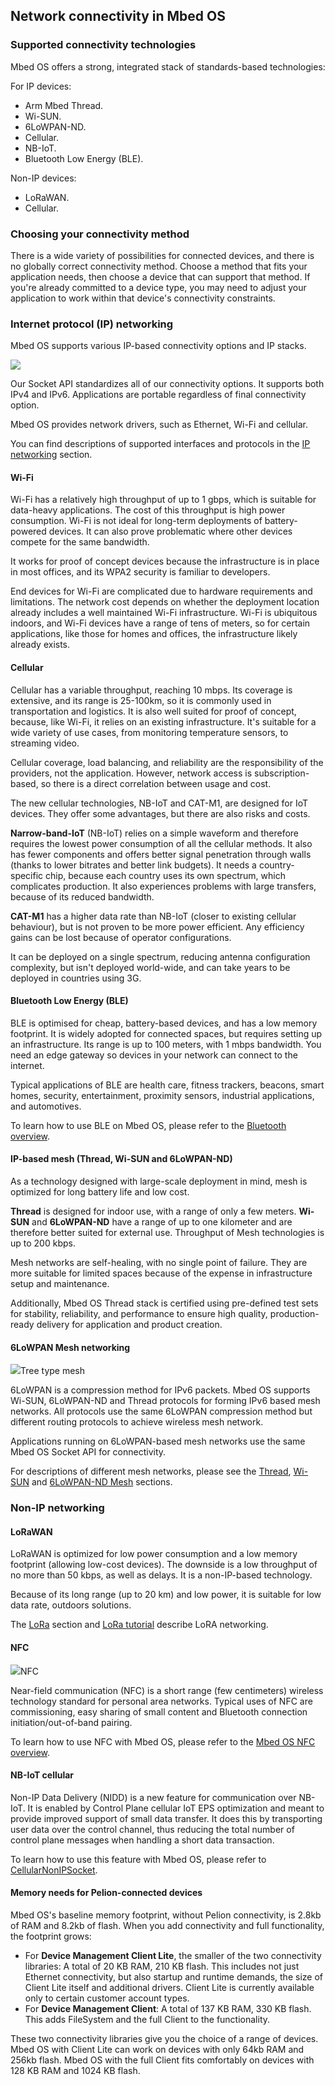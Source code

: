 <h2 id="connectivity-tech">Network connectivity in Mbed OS</h2>

### Supported connectivity technologies

Mbed OS offers a strong, integrated stack of standards-based technologies:

For IP devices:

* Arm Mbed Thread.
* Wi-SUN.
* 6LoWPAN-ND.
* Cellular.
* NB-IoT.
* Bluetooth Low Energy (BLE).

Non-IP devices:

* LoRaWAN.
* Cellular.

### Choosing your connectivity method

There is a wide variety of possibilities for connected devices, and there is no globally correct connectivity method. Choose a method that fits your application needs, then choose a device that can support that method. If you're already committed to a device type, you may need to adjust your application to work within that device's connectivity constraints.

### Internet protocol (IP) networking

Mbed OS supports various IP-based connectivity options and IP stacks.

<span class="images">![](https://s3-us-west-2.amazonaws.com/mbed-os-docs-images/ip-networking-simple.png)</span>

Our Socket API standardizes all of our connectivity options. It supports both IPv4 and IPv6. Applications are portable regardless of final connectivity option.

Mbed OS provides network drivers, such as Ethernet, Wi-Fi and cellular.

You can find descriptions of supported interfaces and protocols in the [IP networking](ip-networking.html) section.

#### Wi-Fi

Wi-Fi has a relatively high throughput of up to 1 gbps, which is suitable for data-heavy applications. The cost of this throughput is high power consumption. Wi-Fi is not ideal for long-term deployments of battery-powered devices. It can also prove problematic where other devices compete for the same bandwidth.

It works for proof of concept devices because the infrastructure is in place in most offices, and its WPA2 security is familiar to developers.

End devices for Wi-Fi are complicated due to hardware requirements and limitations. The network cost depends on whether the deployment location already includes a well maintained Wi-Fi infrastructure. Wi-Fi is ubiquitous indoors, and Wi-Fi devices have a range of tens of meters, so for certain applications, like those for homes and offices, the infrastructure likely already exists.

#### Cellular

Cellular has a variable throughput, reaching 10 mbps. Its coverage is extensive, and its range is 25-100km, so it is commonly used in transportation and logistics. It is also well suited for proof of concept, because, like Wi-Fi, it relies on an existing infrastructure. It's suitable for a wide variety of use cases, from monitoring temperature sensors, to streaming video.

Cellular coverage, load balancing, and reliability are the responsibility of the providers, not the application. However, network access is subscription-based, so there is a direct correlation between usage and cost.

The new cellular technologies, NB-IoT and CAT-M1, are designed for IoT devices. They offer some advantages, but there are also risks and costs.

**Narrow-band-IoT** (NB-IoT) relies on a simple waveform and therefore requires the lowest power consumption of all the cellular methods. It also has fewer components and offers better signal penetration through walls (thanks to lower bitrates and better link budgets). It needs a country-specific chip, because each country uses its own spectrum, which complicates production. It also experiences problems with large transfers, because of its reduced bandwidth.

**CAT-M1** has a higher data rate than NB-IoT (closer to existing cellular behaviour), but is not proven to be more power efficient. Any efficiency gains can be lost because of operator configurations.

It can be deployed on a single spectrum, reducing antenna configuration complexity, but isn't deployed world-wide, and can take years to be deployed in countries using 3G.

#### Bluetooth Low Energy (BLE)

BLE is optimised for cheap, battery-based devices, and has a low memory footprint. It is widely adopted for connected spaces, but requires setting up an infrastructure. Its range is up to 100 meters, with 1 mbps bandwidth. You need an edge gateway so devices in your network can connect to the internet.

Typical applications of BLE are health care, fitness trackers, beacons, smart homes, security, entertainment, proximity sensors, industrial applications, and automotives.

To learn how to use BLE on Mbed OS, please refer to the [Bluetooth overview](../apis/ble.html).

####  IP-based mesh (Thread, Wi-SUN and 6LoWPAN-ND)

As a technology designed with large-scale deployment in mind, mesh is optimized for long battery life and low cost.

**Thread** is designed for indoor use, with a range of only a few meters. **Wi-SUN** and **6LoWPAN-ND** have a range of up to one kilometer and are therefore better suited for external use. Throughput of Mesh technologies is up to 200 kbps.

Mesh networks are self-healing, with no single point of failure. They are more suitable for limited spaces because of the expense in infrastructure setup and maintenance.

Additionally, Mbed OS Thread stack is certified using pre-defined test sets for stability, reliability, and performance to ensure high quality, production-ready delivery for application and product creation.

#### 6LoWPAN Mesh networking

<span class="images">![](https://s3-us-west-2.amazonaws.com/mbed-os-docs-images/mesh.png)<span>Tree type mesh</span></span>

6LoWPAN is a compression method for IPv6 packets. Mbed OS supports Wi-SUN, 6LoWPAN-ND and Thread protocols for forming IPv6 based mesh networks. All protocols use the same 6LoWPAN compression method but different routing protocols to achieve wireless mesh network.

Applications running on 6LoWPAN-based mesh networks use the same Mbed OS Socket API for connectivity.

For descriptions of different mesh networks, please see the [Thread](thread-tech), [Wi-SUN](wisun-tech) and [6LoWPAN-ND Mesh](mesh-tech.html) sections.

### Non-IP networking

#### LoRaWAN

LoRaWAN is optimized for low power consumption and a low memory footprint (allowing low-cost devices). The downside is a low throughput of no more than 50 kbps, as well as delays. It is a non-IP-based technology.

Because of its long range (up to 20 km) and low power, it is suitable for low data rate, outdoors solutions.

The [LoRa](lora-tech.html) section and [LoRa tutorial](../tutorials/LoRa-tutorial.html) describe LoRA networking.

#### NFC

<span class="images">![](https://s3-us-west-2.amazonaws.com/mbed-os-docs-images/n_mark.png)<span>NFC</span></span>

Near-field communication (NFC) is a short range (few centimeters) wireless technology standard for personal area networks. Typical uses of NFC are commissioning, easy sharing of small content and Bluetooth connection initiation/out-of-band pairing.

To learn how to use NFC with Mbed OS, please refer to the [Mbed OS NFC overview](../apis/nfc.html).

#### NB-IoT cellular

Non-IP Data Delivery (NIDD) is a new feature for communication over NB-IoT. It is enabled by Control Plane cellular IoT EPS optimization and meant to provide improved support of small data transfer. It does this by transporting user data over the control channel, thus reducing the total number of control plane messages when handling a short data transaction.

To learn how to use this feature with Mbed OS, please refer to [CellularNonIPSocket](../apis/cellularnonipsocket.html).

#### Memory needs for Pelion-connected devices

Mbed OS's baseline memory footprint, without Pelion connectivity, is 2.8kb of RAM and 8.2kb of flash. When you add connectivity and full functionality, the footprint grows:

* For **Device Management Client Lite**, the smaller of the two connectivity libraries: A total of 20 KB RAM, 210 KB flash. This includes not just Ethernet connectivity, but also startup and runtime demands, the size of Client Lite itself and additional drivers. Client Lite is currently available only to certain customer account types.
* For **Device Management Client**: A total of 137 KB RAM, 330 KB flash. This adds FileSystem and the full Client to the functionality.

These two connectivity libraries give you the choice of a range of devices. Mbed OS with Client Lite can work on devices with only 64kb RAM and 256kb flash. Mbed OS with the full Client fits comfortably on devices with 128 KB RAM and 1024 KB flash.
